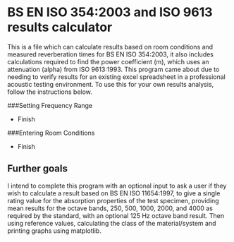 # BS EN ISO 354:2003 and ISO 9613 results calculator

This is a file which can calculate results based on room conditions and measured reverberation times for BS EN ISO 354:2003, it also includes calculations required to find the power coefficient (m), which uses an attenuation (alpha) from ISO 9613:1993. This program came about due to needing to verify results for an existing excel spreadsheet in a professional acoustic testing environment. To use this for your own results analysis, follow the instructions below.

###Setting Frequency Range

- Finish

###Entering Room Conditions

- Finish

## Further goals

I intend to complete this program with an optional input to ask a user if they wish to calculate a result based on BS EN ISO 11654:1997, to give a single rating value for the absorption properties of the test specimen, providing mean results for the octave bands, 250, 500, 1000, 2000, and 4000 as required by the standard, with an optional 125 Hz octave band result. Then using reference values, calculating the class of the material/system and printing graphs using matplotlib. 
